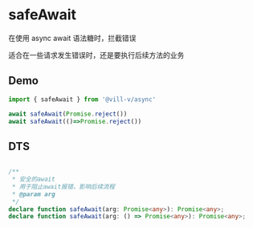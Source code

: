 # safeAwait 

在使用 async await 语法糖时，拦截错误

适合在一些请求发生错误时，还是要执行后续方法的业务

## Demo

```ts twoslash
import { safeAwait } from '@vill-v/async'

await safeAwait(Promise.reject())
await safeAwait(()=>Promise.reject())
```

## DTS
```ts

/**
 * 安全的await
 * 用于阻止await报错，影响后续流程
 * @param arg
 */
declare function safeAwait(arg: Promise<any>): Promise<any>;
declare function safeAwait(arg: () => Promise<any>): Promise<any>;

```
